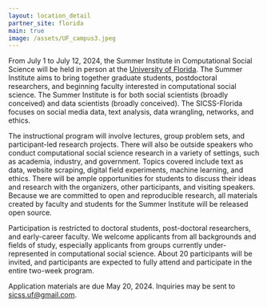 ```yaml
---
layout: location_detail
partner_site: florida
main: true
image: /assets/UF_campus3.jpeg
---
```


From July 1 to July 12, 2024, the Summer Institute in Computational Social Science will be held in person at the [University of Florida](https://www.ufl.edu/). The Summer Institute aims to bring together graduate students, postdoctoral researchers, and beginning faculty interested in computational social science. The Summer Institute is for both social scientists (broadly conceived) and data scientists (broadly conceived). The SICSS-Florida focuses on social media data, text analysis, data wrangling, networks, and ethics. 

The instructional program will involve lectures, group problem sets, and participant-led research projects. There will also be outside speakers who conduct computational social science research in a variety of settings, such as academia, industry, and government. Topics covered include text as data, website scraping, digital field experiments, machine learning, and ethics. There will be ample opportunities for students to discuss their ideas and research with the organizers, other participants, and visiting speakers. Because we are committed to open and reproducible research, all materials created by faculty and students for the Summer Institute will be released open source.

Participation is restricted to doctoral students, post-doctoral researchers, and early-career faculty. We welcome applicants from all backgrounds and fields of study, especially applicants from groups currently under-represented in computational social science. About 20  participants will be invited, and participants are expected to fully attend and participate in the entire two-week program.

Application materials are due May 20, 2024. Inquiries may be sent to sicss.uf@gmail.com. 
